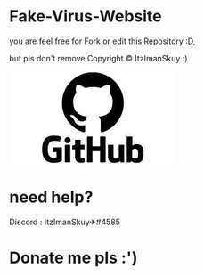 # Fake-Virus-Website

you are feel free for Fork or edit this Repository :D,

but pls don't remove Copyright © ItzImanSkuy :)

<a href="https://github.com/ItzImanSkuy12"><img title="Author" src="https://github.com/ItzImanSkuy/Fake-Virus-Website/blob/a44faf914e43c9bc4cc58f4d41e49d9064c07dce/1623211604470.jpg"></a>

# need help?

Discord : ItzImanSkuy✈#4585

# Donate me pls :')

